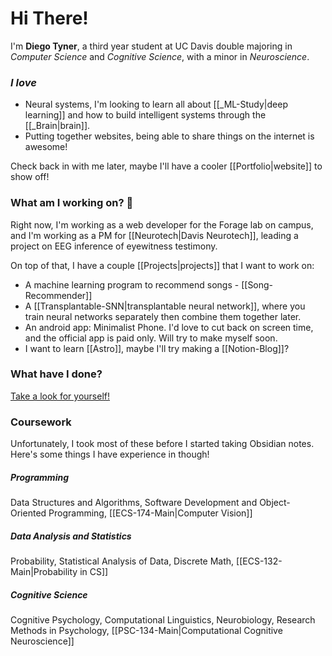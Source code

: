 
# Hi There!

I'm **Diego Tyner**, a third year student at UC Davis double majoring in *Computer Science* and *Cognitive Science*, with a minor in *Neuroscience*. 

### *I love* 
- Neural systems, I'm looking to learn all about [[_ML-Study|deep learning]] and how to build intelligent systems through the [[_Brain|brain]].
- Putting together websites, being able to share things on the internet is awesome! 

Check back in with me later, maybe I'll have a cooler [[Portfolio|website]] to show off!
### What am I working on? 🤔
Right now, I'm working as a web developer for the Forage lab on campus, and I'm working as a PM for [[Neurotech|Davis Neurotech]], leading a project on EEG inference of eyewitness testimony.

On top of that, I have a couple [[Projects|projects]] that I want to work on:  
- A machine learning program to recommend songs - [[Song-Recommender]]  
- A [[Transplantable-SNN|transplantable neural network]], where you train neural networks separately then combine them together later.  
- An android app: Minimalist Phone. I'd love to cut back on screen time, and the official app is paid only. Will try to make myself soon.
- I want to learn [[Astro]], maybe I'll try making a [[Notion-Blog]]?
### What have I done? 
[Take a look for yourself!](https://github.com/diegotyner)
### Coursework
Unfortunately, I took most of these before I started taking Obsidian notes. Here's some things I have experience in though!
##### Programming
Data Structures and Algorithms, Software Development and Object-Oriented Programming, [[ECS-174-Main|Computer Vision]]
##### Data Analysis and Statistics
Probability, Statistical Analysis of Data, Discrete Math, [[ECS-132-Main|Probability in CS]]
##### Cognitive Science
Cognitive Psychology, Computational Linguistics, Neurobiology, Research Methods in Psychology, [[PSC-134-Main|Computational Cognitive Neuroscience]]


